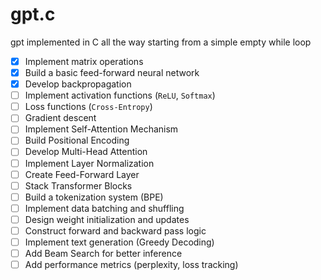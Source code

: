 # gpt.c

gpt implemented in C all the way starting from a simple empty while loop

- [X] Implement matrix operations
- [X] Build a basic feed-forward neural network  
- [X] Develop backpropagation 
- [ ] Implement activation functions (`ReLU`, `Softmax`)  
- [ ] Loss functions (`Cross-Entropy`)
- [ ] Gradient descent    
- [ ] Implement Self-Attention Mechanism  
- [ ] Build Positional Encoding  
- [ ] Develop Multi-Head Attention  
- [ ] Implement Layer Normalization  
- [ ] Create Feed-Forward Layer  
- [ ] Stack Transformer Blocks  
- [ ] Build a tokenization system (BPE)  
- [ ] Implement data batching and shuffling  
- [ ] Design weight initialization and updates  
- [ ] Construct forward and backward pass logic  
- [ ] Implement text generation (Greedy Decoding)  
- [ ] Add Beam Search for better inference  
- [ ] Add performance metrics (perplexity, loss tracking)  
